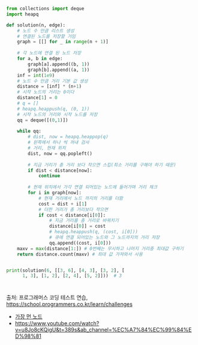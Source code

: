 ``` py
from collections import deque
import heapq

def solution(n, edge):
    # 노드 수 만큼 리스트 생성
    # 연결된 노드를 저장할 거임
    graph = [[] for _ in range(n + 1)]
    
    # 각 노드에 연결 된 노드 저장
    for a, b in edge:
        graph[a].append((b, 1))
        graph[b].append((a, 1))
    inf = int(1e9)
    # 노드 수 만큼 거리 기본 값 생성
    distance = [inf] * (n+1)
    # 시작 노드의 거리는 0이다
    distance[1] = 0
    # q = []
    # heapq.heappush(q, (0, 1))
    # 시작 노드의 거리와 시작 노드를 저장
    qq = deque([(0,1)])
    
    while qq:
        # dist, now = heapq.heappop(q)
        # 왼쪽에서 하나 씩 꺼내 검사
        # 거리, 현재 위치
        dist, now = qq.popleft()
        
        # 지금 거리가 총 거리 보다 작으면 스킵(최소 거리를 구해야 하기 때문)
        if dist < distance[now]:
            continue
        
        # 현재 위치에서 가각 연결 되어있는 노드에 들어가며 거리 체크
        for i in graph[now]:
            # 현재 거리에서 노드 까지의 거리를 더함
            cost = dist + i[1]
            # 더한 거리가 총 거리보다 작으면
            if cost < distance[i[0]]:
                # 지금 거리를 총 거리로 바꿔치기
                distance[i[0]] = cost
                # heapq.heappush(q, (cost, i[0]))
                # 큐에 연결 되어있는 노드와 그 노드까지의 거리 저장
                qq.append((cost, i[0]))
    maxv = max(distance[1:]) # 0번째는 무시하고 나머지 거리중 최대값 구하기
    return distance.count(maxv) # 최대 값 가져와서 사용


print(solution(6, [[3, 6], [4, 3], [3, 2], [
      1, 3], [1, 2], [2, 4], [5, 2]]))  # 3

```

#
출처: 프로그래머스 코딩 테스트 연습, https://school.programmers.co.kr/learn/challenges
- [가장 먼 노드](https://school.programmers.co.kr/learn/courses/30/lessons/49189)
- https://www.youtube.com/watch?v=u8Jo8cKQigU&t=389s&ab_channel=%EC%A7%84%EC%99%84%ED%98%81
